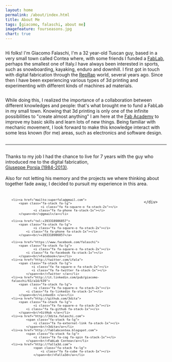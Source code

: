 ```yaml
---
layout: home
permalink: /about/index.html
title: About Me
tags: [giacomo, falaschi, about me]
imagefeature: fourseasons.jpg
chart: true
---
```


<div class="row">
    <div class="small-12 medium-6 columns">
        <p> Hi folks! I'm Giacomo Falaschi, I'm a 32 year-old Tuscan guy, based in a very small town called Contea where, with some friends I funded a <a href="http:/fablabcontea.blogspot.com">FabLab</a>, perhaps the smallest one of Italy.I have always been interested in sports, such as snowboarding, kayaking, enduro and downhill. I first got in touch with digital fabrication through the <a href="http:/www.reprap.org">RepRap</a> world, several years ago. Since then I have been experiencing various types of 3d printing and experimenting with different kinds of machines ad materials.</p>
    </div>
    <div class="small-12 medium-6 columns">
        <p> While doing this, I realized the importance of a collaboration between different knowledges and people: that's what brought me to fund a FabLab in my small town. Knowing that 3d printing is only one of the infinite possibilities to "create almost anything" I am here at the <a href="http:/fabacademy.org">Fab Academy</a> to improve my basic skills and learn lots of new things. Being familiar with mechanic movement, I look forward to make this knowledge interact with some less known (for me) areas, such as electronics and software design.</p>
    </div>
</div>

*****


<div class="row">
    <div class="small-12 medium-6 columns">
        <p>Thanks to my job I had the chance to live for 7 years with the guy who introduced me to the digital fabrication, 
	  <br><a href="http://www.syskrak.org">Giuseppe Porsia (1984-2013)</a>.
	  <br>
	  <br>
	  Also for not letting his memory and the projects we where thinking about together fade away, I decided to pursuit my experience in this area.</p>
    </div>
    <div class="small-12 medium-6 columns">
		
<ul class="small-block-grid-2 medium-block-grid-3 text-center" style="font-size:0.8em">
	
	<li><a href="mailto:superfala@gmail.com">
		<span class="fa-stack fa-lg">
	  	    	    <i class="fa fa-square-o fa-stack-2x"></i>
	 	   	    <i class="fa fa-phone fa-stack-1x"></i>
		</span><br/>@gmail</a></li>

    <li><a href="tel:+393318986857">
		<span class="fa-stack fa-lg">
  	    	    <i class="fa fa-square-o fa-stack-2x"></i>
 	   	    <i class="fa fa-phone fa-stack-1x"></i>
	    </span><br/>+393318986857</a>
	
	<li><a href="https://www.facebook.com/falaschi">
		<span class="fa-stack fa-lg">
  	    	    <i class="fa fa-square-o fa-stack-2x"></i>
 	   	    <i class="fa fa-facebook fa-stack-1x"></i>
		</span><br/>Facebook</a></li>
	<li><a href="http://twitter.com/ifala">
		<span class="fa-stack fa-lg">
 		       <i class="fa fa-square-o fa-stack-2x"></i>
 		       <i class="fa fa-twitter fa-stack-1x"></i>
	      	</span><br/>Twitter </a></li>
	<li><a href="http://it.linkedin.com/pub/giacomo-falaschi/61/a14/639">
		<span class="fa-stack fa-lg">
  	    	    <i class="fa fa-square-o fa-stack-2x"></i>
 	   	    <i class="fa fa-linkedin fa-stack-1x"></i>
		</span><br/>LinkedIn </a></li>
	<li><a href="http://github.com/3dita">
		<span class="fa-stack fa-lg">
  	    	    <i class="fa fa-square-o fa-stack-2x"></i>
 	   	    <i class="fa fa-github fa-stack-1x"></i>
		</span><br/>GitHub </a></li>
    <li><a href="http://3dita.falaschi.com">
    		<span class="fa-stack fa-lg">
     	   	    <i class="fa fa-external-link fa-stack-1x"></i>
    		</span><br/>3dita</a></li>
    <li><a href="http://fablabcontea.blogspot.com">
    		<span class="fa-stack fa-lg">
     	   	    <i class="fa fa-cog fa-spin fa-stack-1x"></i>
    		</span><br/>FabLab Contea</a></li>
    <li><a href="http://falla3d.com">
        		<span class="fa-stack fa-lg">
         	   	    <i class="fa fa-cube fa-stack-1x"></i>
        		</span><br/>Falla3d</a></li>
    
</ul>

		</div>
		